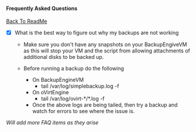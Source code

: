 #### Frequently Asked Questions
 
[Back To ReadMe](https://github.com/zipurman/oVIRT_Simple_Backup/)
 
 
- [x] What is the best way to figure out why my backups are not working
    
    - Make sure you don't have any snapshots on your BackupEngiveVM as this will stop your VM and the script from allowing attachments of additional disks to be backed up.
    
    - Before running a backup do the following
        - On BackupEngineVM 
            - tail /var/log/simplebackup.log -f
        - On oVirtEngine
            - tail /var/log/ovirt-\*/*.log -f
        - Once the above logs are being tailed, then try a backup and watch for errors to see where the issue is.
        
        
*Will add more FAQ items as they arise*